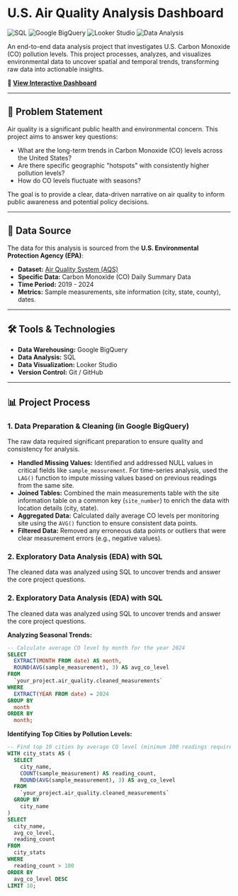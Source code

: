 # U.S. Air Quality Analysis Dashboard

![SQL](https://img.shields.io/badge/SQL-Querying-blue)
![Google BigQuery](https://img.shields.io/badge/Google%20BigQuery-Data%20Warehouse-%234285F4)
![Looker Studio](https://img.shields.io/badge/Looker%20Studio-Data%20Viz-%23DC3932)
![Data Analysis](https://img.shields.io/badge/Project-Data%20Analysis-brightgreen)

An end-to-end data analysis project that investigates U.S. Carbon Monoxide (CO) pollution levels. This project processes, analyzes, and visualizes environmental data to uncover spatial and temporal trends, transforming raw data into actionable insights.

**🔗 [View Interactive Dashboard](https://lnkd.in/gCjDrfWX)**  


---

## 📌 Problem Statement

Air quality is a significant public health and environmental concern. This project aims to answer key questions:
- What are the long-term trends in Carbon Monoxide (CO) levels across the United States?
- Are there specific geographic "hotspots" with consistently higher pollution levels?
- How do CO levels fluctuate with seasons?

The goal is to provide a clear, data-driven narrative on air quality to inform public awareness and potential policy decisions.

---

## 📁 Data Source

The data for this analysis is sourced from the **U.S. Environmental Protection Agency (EPA)**:
- **Dataset:** [Air Quality System (AQS)](https://www.epa.gov/outdoor-air-quality-data)
- **Specific Data:** Carbon Monoxide (CO) Daily Summary Data
- **Time Period:** 2019 - 2024
- **Metrics:** Sample measurements, site information (city, state, county), dates.

---

## 🛠️ Tools & Technologies

- **Data Warehousing:** Google BigQuery
- **Data Analysis:** SQL
- **Data Visualization:** Looker Studio
- **Version Control:** Git / GitHub

---

## 📊 Project Process

### 1. Data Preparation & Cleaning (in Google BigQuery)

The raw data required significant preparation to ensure quality and consistency for analysis.

- **Handled Missing Values:** Identified and addressed NULL values in critical fields like `sample_measurement`. For time-series analysis, used the `LAG()` function to impute missing values based on previous readings from the same site.
- **Joined Tables:** Combined the main measurements table with the site information table on a common key (`site_number`) to enrich the data with location details (city, state).
- **Aggregated Data:** Calculated daily average CO levels per monitoring site using the `AVG()` function to ensure consistent data points.
- **Filtered Data:** Removed any erroneous data points or outliers that were clear measurement errors (e.g., negative values).

### 2. Exploratory Data Analysis (EDA) with SQL

The cleaned data was analyzed using SQL to uncover trends and answer the core project questions.

### 2. Exploratory Data Analysis (EDA) with SQL

The cleaned data was analyzed using SQL to uncover trends and answer the core project questions.

**Analyzing Seasonal Trends:**
```sql
-- Calculate average CO level by month for the year 2024
SELECT
  EXTRACT(MONTH FROM date) AS month,
  ROUND(AVG(sample_measurement), 3) AS avg_co_level
FROM
  `your_project.air_quality.cleaned_measurements`
WHERE
  EXTRACT(YEAR FROM date) = 2024
GROUP BY
  month
ORDER BY
  month;
```

**Identifying Top Cities by Pollution Levels:**
```sql
-- Find top 10 cities by average CO level (minimum 100 readings required)
WITH city_stats AS (
  SELECT
    city_name,
    COUNT(sample_measurement) AS reading_count,
    ROUND(AVG(sample_measurement), 3) AS avg_co_level
  FROM
    `your_project.air_quality.cleaned_measurements`
  GROUP BY
    city_name
)
SELECT
  city_name,
  avg_co_level,
  reading_count
FROM
  city_stats
WHERE
  reading_count > 100
ORDER BY
  avg_co_level DESC
LIMIT 10;
```

